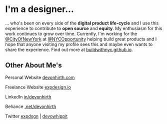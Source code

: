 # I'm a designer...

... who's been on every side of the **digital product life-cycle** and I use this experience to contribute to **open source** and **equity**. My enthusiasm for this work continues to grow over time. Currently, I'm working for the [@CityOfNewYork](https://github.com/CityOfNewYork) at [@NYCOpportunity](https://github.com/NYCOpportunity) helping build great products and I hope that anyone visiting my profile sees this and maybe even wants to share the experience. Find out more at [buildwithnyc.github.io](https://buildwithnyc.github.io/).

## Other About Me's

Personal Website [devonhirth.com](https://devonhirth.com)

Freelance Website [expdesign.io](https://expdesign.io)

LinkedIn [in/devonhirth](https://www.linkedin.com/in/devonhirth)

Behance [.net/devonhirth](https://www.behance.net/devonhirth)

Twitter [expdsgn](https://twitter.com/expdsgn) | [devowhippit](https://twitter.com/devowhippit)

<!--
**devowhippit/devowhippit** is a ✨ _special_ ✨ repository because its `README.md` (this file) appears on your GitHub profile.

Here are some ideas to get you started:

- 🔭 I’m currently working on ...
- 🌱 I’m currently learning ...
- 👯 I’m looking to collaborate on ...
- 🤔 I’m looking for help with ...
- 💬 Ask me about ...
- 📫 How to reach me: ...
- 😄 Pronouns: ...
- ⚡ Fun fact: ...
-->
